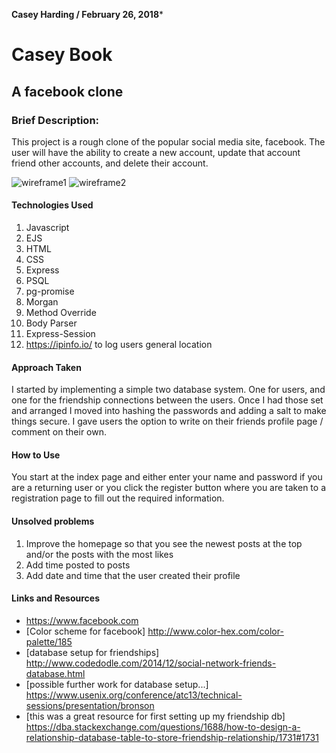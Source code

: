 **Casey Harding / February 26, 2018***

# Casey Book
## A facebook clone
### Brief Description:
This project is a rough clone of the popular social media site, facebook.
The user will have the ability to create a new account, update that account
friend other accounts, and delete their account.

![wireframe1](planning/wireframe1.jpg)
![wireframe2](planning/wireframe2.jpg)

#### Technologies Used
1. Javascript
2. EJS
3. HTML
4. CSS
5. Express
6. PSQL
7. pg-promise
8. Morgan
9. Method Override
10. Body Parser
11. Express-Session
12. https://ipinfo.io/ to log users general location

#### Approach Taken
I started by implementing a simple two database system. One for users, and one for the friendship connections between the users. Once I had those set and arranged I moved into hashing the passwords and adding a salt to make things secure. I gave users the option to write on their friends profile page / comment on their own.

#### How to Use
You start at the index page and either enter your name and password if you are a returning user or you click the register button where you are taken to a registration page to fill out the required information.

#### Unsolved problems
1. Improve the homepage so that you see the newest posts at the top and/or the posts with the most likes
2. Add time posted to posts
3. Add date and time that the user created their profile

#### Links and Resources
* https://www.facebook.com
* [Color scheme for facebook] http://www.color-hex.com/color-palette/185
* [database setup for friendships]
http://www.codedodle.com/2014/12/social-network-friends-database.html
* [possible further work for database setup...]
https://www.usenix.org/conference/atc13/technical-sessions/presentation/bronson
* [this was a great resource for first setting up my friendship db]
https://dba.stackexchange.com/questions/1688/how-to-design-a-relationship-database-table-to-store-friendship-relationship/1731#1731
